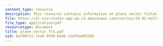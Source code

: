 ```yaml
---
content_type: resource
description: This resource contains information on plane vector fields.
file: https://ol-ocw-studio-app-qa.s3.amazonaws.com/courses/18-02-multivariable-calculus-spring-2006/6a799fce7ea04930b64b216fdad83285_plane_vector_fld.pdf
file_type: application/pdf
resourcetype: Document
title: plane_vector_fld.pdf
uid: 6a799fce-7ea0-4930-b64b-216fdad83285
---
```

